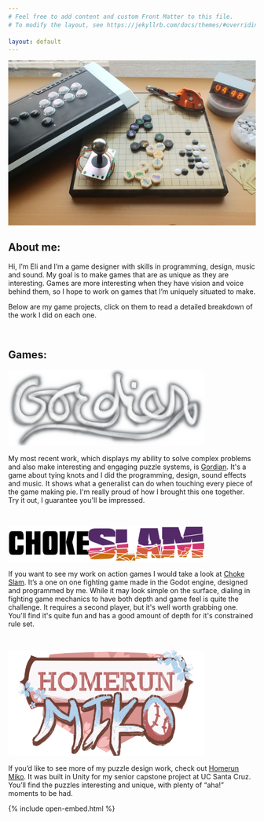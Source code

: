 ```yaml
---
# Feel free to add content and custom Front Matter to this file.
# To modify the layout, see https://jekyllrb.com/docs/themes/#overriding-theme-defaults

layout: default
---
```


![Banner](/assets/img/bg-masthead.jpg)
<h2> About me: </h2>
Hi, I’m Eli and I’m a game designer with skills in programming, design, music and sound. My goal is to make games that are as unique as they are interesting. Games are more interesting when they have vision and voice behind them, so I hope to work on games that I’m uniquely situated to make.

Below are my game projects, click on them to read a detailed breakdown of the work I did on each one.

<br/>

## Games:

[<img src="/assets/img/thumbnails/gordian.png" alt="drawing" width="400"/>](/projects/gordian)

My most recent work, which displays my ability to solve complex problems and also make interesting and engaging puzzle systems, is [Gordian](/projects/gordian). It's a game about tying knots and I did the programming, design, sound effects and music. It shows what a generalist can do when touching every piece of the game making pie. I'm really proud of how I brought this one together. Try it out, I guarantee you'll be impressed.

<br/>

[<img src="/assets/img/thumbnails/choke-slam.png" alt="drawing" width="400"/>](/projects/choke-slam)

If you want to see my work on action games I would take a look at [Choke Slam](/projects/choke-slam). It’s a one on one fighting game made in the Godot engine, designed and programmed by me. While it may look simple on the surface, dialing in fighting game mechanics to have both depth and game feel is quite the challenge. It requires a second player, but it's well worth grabbing one. You'll find it's quite fun and has a good amount of depth for it's constrained rule set.

<br/>

[<img src="/assets/img/thumbnails/homerun-miko.png" alt="drawing" width="400"/>](/projects/homerun-miko)

If you’d like to see more of my puzzle design work, check out [Homerun Miko](/projects/homerun-miko). It was built in Unity for my senior capstone project at UC Santa Cruz. You’ll find the puzzles interesting and unique, with plenty of “aha!” moments to be had.


{% include open-embed.html %}
